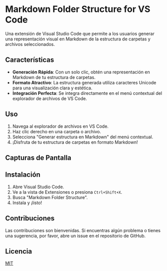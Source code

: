# Markdown Folder Structure for VS Code

<!-- ![Banner o Logo de la Extensión]('.assets/screen01.png') -->

Una extensión de Visual Studio Code que permite a los usuarios generar una representación visual en Markdown de la estructura de carpetas y archivos seleccionados.

## Características

- **Generación Rápida**: Con un solo clic, obtén una representación en Markdown de tu estructura de carpetas.
- **Formato Atractivo**: La estructura generada utiliza caracteres Unicode para una visualización clara y estética.
- **Integración Perfecta**: Se integra directamente en el menú contextual del explorador de archivos de VS Code.

## Uso

1. Navega al explorador de archivos en VS Code.
2. Haz clic derecho en una carpeta o archivo.
3. Selecciona "Generar estructura en Markdown" del menú contextual.
4. ¡Disfruta de tu estructura de carpetas en formato Markdown!

## Capturas de Pantalla

<!-- ![Uso Básico]('.assets/screen01.png') -->
<!-- _Descripción de la imagen_ -->

<!-- ![Otra Funcionalidad]('.assets/screen02.png') -->
<!-- _Descripción de la imagen_ -->

## Instalación

1. Abre Visual Studio Code.
2. Ve a la vista de Extensiones o presiona `Ctrl+Shift+X`.
3. Busca "Markdown Folder Structure".
4. Instala y ¡listo!

## Contribuciones

Las contribuciones son bienvenidas. Si encuentras algún problema o tienes una sugerencia, por favor, abre un issue en el repositorio de GitHub.

## Licencia

[MIT](LICENSE)
